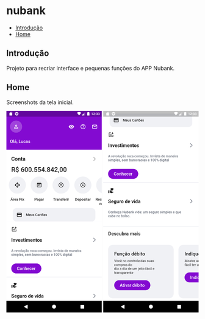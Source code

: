 # nubank

* [Introdução](#Introdução)
* [Home](#Home)

## Introdução

Projeto para recriar interface e pequenas funções do APP Nubank.

## Home

Screenshots da tela inicial.

<p float="left">
  <img src="/screenshots/home1.png" width="250" />
  <img src="/screenshots/home2.png" width="250" />
